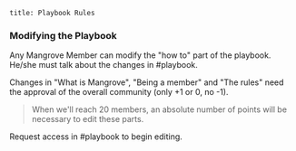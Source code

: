 ```
title: Playbook Rules
```

### Modifying the Playbook

Any Mangrove Member can modify the "how to" part of the playbook. He/she must talk about the changes in #playbook.

Changes in "What is Mangrove", "Being a member" and "The rules" need the approval of the overall community (only +1 or 0, no -1).

> When we'll reach 20 members, an absolute number of points will be necessary to edit these parts.

Request access in #playbook to begin editing.
